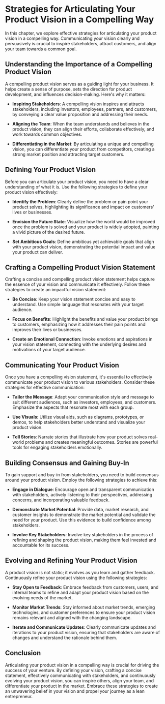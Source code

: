 Strategies for Articulating Your Product Vision in a Compelling Way
============================================================================

In this chapter, we explore effective strategies for articulating your product vision in a compelling way. Communicating your vision clearly and persuasively is crucial to inspire stakeholders, attract customers, and align your team towards a common goal.

Understanding the Importance of a Compelling Product Vision
-----------------------------------------------------------

A compelling product vision serves as a guiding light for your business. It helps create a sense of purpose, sets the direction for product development, and influences decision-making. Here's why it matters:

* **Inspiring Stakeholders**: A compelling vision inspires and attracts stakeholders, including investors, employees, partners, and customers, by conveying a clear value proposition and addressing their needs.

* **Aligning the Team**: When the team understands and believes in the product vision, they can align their efforts, collaborate effectively, and work towards common objectives.

* **Differentiating in the Market**: By articulating a unique and compelling vision, you can differentiate your product from competitors, creating a strong market position and attracting target customers.

Defining Your Product Vision
----------------------------

Before you can articulate your product vision, you need to have a clear understanding of what it is. Use the following strategies to define your product vision effectively:

* **Identify the Problem**: Clearly define the problem or pain point your product solves, highlighting its significance and impact on customers' lives or businesses.

* **Envision the Future State**: Visualize how the world would be improved once the problem is solved and your product is widely adopted, painting a vivid picture of the desired future.

* **Set Ambitious Goals**: Define ambitious yet achievable goals that align with your product vision, demonstrating the potential impact and value your product can deliver.

Crafting a Compelling Product Vision Statement
----------------------------------------------

Crafting a concise and compelling product vision statement helps capture the essence of your vision and communicate it effectively. Follow these strategies to create an impactful vision statement:

* **Be Concise**: Keep your vision statement concise and easy to understand. Use simple language that resonates with your target audience.

* **Focus on Benefits**: Highlight the benefits and value your product brings to customers, emphasizing how it addresses their pain points and improves their lives or businesses.

* **Create an Emotional Connection**: Invoke emotions and aspirations in your vision statement, connecting with the underlying desires and motivations of your target audience.

Communicating Your Product Vision
---------------------------------

Once you have a compelling vision statement, it's essential to effectively communicate your product vision to various stakeholders. Consider these strategies for effective communication:

* **Tailor the Message**: Adapt your communication style and message to suit different audiences, such as investors, employees, and customers. Emphasize the aspects that resonate most with each group.

* **Use Visuals**: Utilize visual aids, such as diagrams, prototypes, or demos, to help stakeholders better understand and visualize your product vision.

* **Tell Stories**: Narrate stories that illustrate how your product solves real-world problems and creates meaningful outcomes. Stories are powerful tools for engaging stakeholders emotionally.

Building Consensus and Gaining Buy-In
-------------------------------------

To gain support and buy-in from stakeholders, you need to build consensus around your product vision. Employ the following strategies to achieve this:

* **Engage in Dialogue**: Encourage open and transparent communication with stakeholders, actively listening to their perspectives, addressing concerns, and incorporating valuable feedback.

* **Demonstrate Market Potential**: Provide data, market research, and customer insights to demonstrate the market potential and validate the need for your product. Use this evidence to build confidence among stakeholders.

* **Involve Key Stakeholders**: Involve key stakeholders in the process of refining and shaping the product vision, making them feel invested and accountable for its success.

Evolving and Refining Your Product Vision
-----------------------------------------

A product vision is not static; it evolves as you learn and gather feedback. Continuously refine your product vision using the following strategies:

* **Stay Open to Feedback**: Embrace feedback from customers, users, and internal teams to refine and adapt your product vision based on the evolving needs of the market.

* **Monitor Market Trends**: Stay informed about market trends, emerging technologies, and customer preferences to ensure your product vision remains relevant and aligned with the changing landscape.

* **Iterate and Communicate Updates**: Clearly communicate updates and iterations to your product vision, ensuring that stakeholders are aware of changes and understand the rationale behind them.

Conclusion
-------------------------------------------------------

Articulating your product vision in a compelling way is crucial for driving the success of your venture. By defining your vision, crafting a concise statement, effectively communicating with stakeholders, and continuously evolving your product vision, you can inspire others, align your team, and differentiate your product in the market. Embrace these strategies to create an unwavering belief in your vision and propel your journey as a lean entrepreneur.

